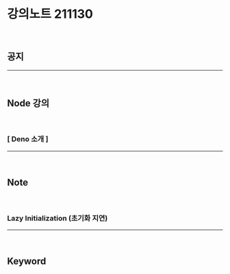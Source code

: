 # 강의노트 211130

<br>

## **공지**

---

<br>

## **Node 강의**

<br>

### **[ Deno 소개 ]**

---

<br>

## **Note**

<br>

### **Lazy Initialization (초기화 지연)**

---

<br>

## **Keyword**
